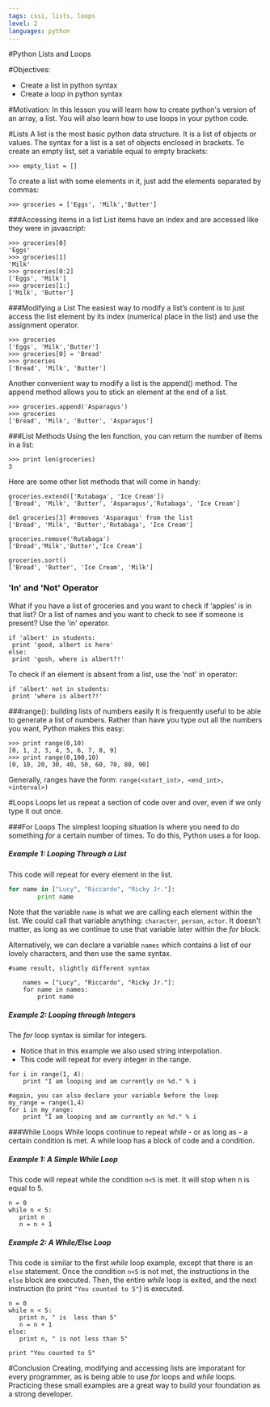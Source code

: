 ```yaml
---
tags: cssi, lists, loops
level: 2
languages: python
---
```

#Python Lists and Loops

#Objectives:
+ Create a list in python syntax
+ Create a loop in python syntax

#Motivation:
In this lesson you will learn how to create python's version of an array, a list. You will also learn how to use loops in your python code.

#Lists
A list is the most basic python data structure. It is a list of objects or values. The syntax for a list is a set of objects enclosed in brackets. To create an empty list, set a variable equal to empty brackets:
```
>>> empty_list = []
```
To create a list with some elements in it, just add the elements separated by commas:
```
>>> groceries = ['Eggs', 'Milk','Butter']
```
###Accessing items in a list
List items have an index and are accessed like they were in javascript:

```
>>> groceries[0]
'Eggs'
>>> groceries[1]
'Milk'
>>> groceries[0:2]
['Eggs', 'Milk']
>>> groceries[1:]
['Milk', 'Butter']
```

###Modifying a List
The easiest way to modify a list’s content is to just access the list element by its index (numerical place in the list) and use the assignment operator.
```
>>> groceries
['Eggs', 'Milk','Butter']
>>> groceries[0] = 'Bread'
>>> groceries
['Bread', 'Milk', 'Butter']
```
Another convenient way to modify a list is the append() method. The append method allows you to stick an element at the end of a list.
```
>>> groceries.append('Asparagus')
>>> groceries
['Bread', 'Milk', 'Butter', 'Asparagus']
```

###List Methods
Using the len function, you can return the number of items in a list:
```
>>> print len(groceries)
3
```
Here are some other list methods that will come in handy:
```
groceries.extend(['Rutabaga', 'Ice Cream'])
['Bread', 'Milk', 'Butter', 'Asparagus','Rutabaga', 'Ice Cream']

del groceries[3] #removes 'Asparagus' from the list
['Bread', 'Milk', 'Butter','Rutabaga', 'Ice Cream']

groceries.remove('Rutabaga')
['Bread','Milk','Butter','Ice Cream']

groceries.sort()
['Bread', 'Butter', 'Ice Cream', 'Milk']
```

### 'In' and 'Not' Operator
What if you have a list of groceries and you want to check if ‘apples’ is in that list? Or a list of names and you want to check to see if someone is present? Use the 'in' operator.
```
if 'albert' in students:
 print 'good, albert is here'
else:
 print 'gosh, where is albert?!'
```
To check if an element is absent from a list, use the 'not' in operator:
```
if 'albert' not in students:
 print 'where is albert?!'
```

###range(): building lists of numbers easily
It is frequently useful to be able to generate a list of numbers. Rather than have you type out all the numbers you want, Python makes this easy:
```
>>> print range(0,10)
[0, 1, 2, 3, 4, 5, 6, 7, 8, 9]
>>> print range(0,100,10)
[0, 10, 20, 30, 40, 50, 60, 70, 80, 90]
```
Generally, ranges have the form:
`range(<start_int>, <end_int>, <interval>)`

#Loops
Loops let us repeat a section of code over and over, even if we only type it out once. 

###For Loops
The simplest looping situation is where you need to do something _for_ a certain number of times. To do this, Python uses a for loop.

##### Example 1: Looping Through a List


This code will repeat for every element in the list.

```python
for name in ["Lucy", "Riccardo", "Ricky Jr."]:
	    print name
```
Note that the variable `name` is what we are calling each element within the list. We could call that variable anything: `character`, `person`, `actor`. It doesn't matter, as long as we continue to use that variable later within the _for_ block.

Alternatively, we can declare a variable `names` which contains a list of our lovely characters, and then use the same syntax.
```
#same result, slightly different syntax

	names = ["Lucy", "Riccardo", "Ricky Jr."]:
	for name in names:
	    print name
```
##### Example 2: Looping through Integers

The _for_ loop syntax is similar for integers. 
* Notice that in this example we also used string interpolation. 
* This code will repeat for every integer in the range.
```
for i in range(1, 4):
    print "I am looping and am currently on %d." % i

#again, you can also declare your variable before the loop
my_range = range(1,4)    
for i in my_range:
    print "I am looping and am currently on %d." % i    
```
###While Loops
While loops continue to repeat _while_ - or as long as - a certain condition is met. A while loop has a block of code and a condition.
##### Example 1: A Simple While Loop
This code will repeat while the condition `n<5` is met. It will stop when n is equal to 5.

```
n = 0		
while n < 5:	
   print n
   n = n + 1	
```
##### Example 2: A While/Else Loop
This code is similar to the first _while_ loop example, except that there is an `else` statement. Once the condition `n<5` is not met, the instructions in the `else` block are executed. Then, the entire _while_ loop is exited, and the next instruction (to print `"You counted to 5"`) is executed.
```
n = 0
while n < 5:
   print n, " is  less than 5"
   n = n + 1
else:
   print n, " is not less than 5"
   
print "You counted to 5"
```   

#Conclusion
Creating, modifying and accessing lists are imporatant for every programmer, as is being able to use _for_ loops and _while_ loops. Practicing these small examples are a great way to build your foundation as a strong developer.
